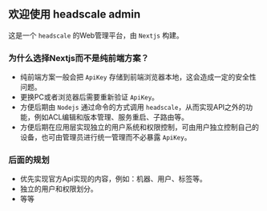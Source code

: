 



## 欢迎使用 headscale admin



这是一个 `headscale` 的Web管理平台，由 `Nextjs` 构建。




### 为什么选择Nextjs而不是纯前端方案？

- 纯前端方案一般会把 `ApiKey` 存储到前端浏览器本地，这会造成一定的安全性问题。
- 更换PC或者浏览器后需要重新验证 `ApiKey`。
- 方便后期由 `Nodejs` 通过命令的方式调用 `headscale`，从而实现API之外的功能，例如ACL编辑和版本管理、服务重启、子路由等。
- 方便后期在应用层实现独立的用户系统和权限控制，可由用户独立控制自己的设备，也可由管理员进行统一管理而不必暴露 `ApiKey`。



### 后面的规划

- 优先实现官方Api实现的内容，例如：机器、用户、标签等。
- 独立的用户和权限划分。
- 等等
